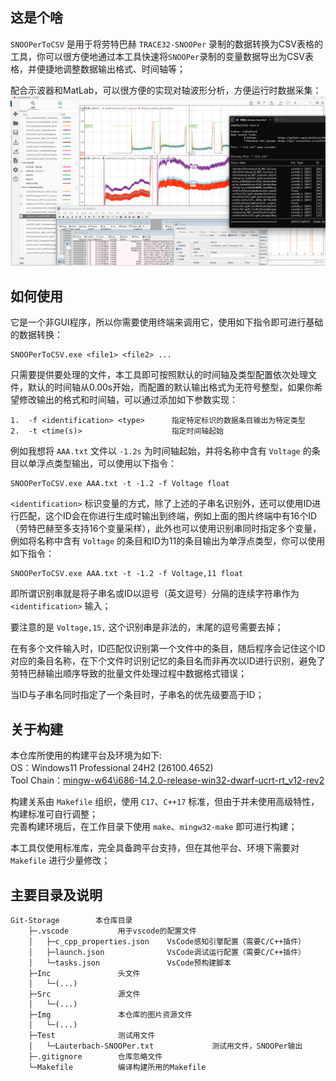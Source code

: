## 这是个啥  

`SNOOPerToCSV` 是用于将劳特巴赫 `TRACE32-SNOOPer` 录制的数据转换为CSV表格的工具，你可以很方便地通过本工具快速将`SNOOPer`录制的变量数据导出为CSV表格，并便捷地调整数据输出格式、时间轴等；  

配合示波器和MatLab，可以很方便的实现对轴波形分析，方便运行时数据采集：
![功能展示](./Img/功能展示.png)

## 如何使用

它是一个非GUI程序，所以你需要使用终端来调用它，使用如下指令即可进行基础的数据转换：  

```shell
SNOOPerToCSV.exe <file1> <file2> ...
```

只需要提供要处理的文件，本工具即可按照默认的时间轴及类型配置依次处理文件，默认的时间轴从0.00s开始，而配置的默认输出格式为无符号整型，如果你希望修改输出的格式和时间轴，可以通过添加如下参数实现：

```shell
1.  -f <identification> <type>      指定特定标识的数据条目输出为特定类型
2.  -t <time(s)>                    指定时间轴起始
```

例如我想将 `AAA.txt` 文件以 `-1.2s` 为时间轴起始，并将名称中含有 `Voltage` 的条目以单浮点类型输出，可以使用以下指令：

```shell
SNOOPerToCSV.exe AAA.txt -t -1.2 -f Voltage float
```

`<identification>` 标识变量的方式，除了上述的子串名识别外，还可以使用ID进行匹配，这个ID会在你进行生成时输出到终端，例如上面的图片终端中有16个ID（劳特巴赫至多支持16个变量采样），此外也可以使用识别串同时指定多个变量，例如将名称中含有 `Voltage` 的条目和ID为11的条目输出为单浮点类型，你可以使用如下指令：

```shell
SNOOPerToCSV.exe AAA.txt -t -1.2 -f Voltage,11 float
```

即所谓识别串就是将子串名或ID以逗号（英文逗号）分隔的连续字符串作为 `<identification>` 输入；  

要注意的是 `Voltage,15,` 这个识别串是非法的，末尾的逗号需要去掉；

在有多个文件输入时，ID匹配仅识别第一个文件中的条目，随后程序会记住这个ID对应的条目名称，在下个文件时识别记忆的条目名而非再次以ID进行识别，避免了劳特巴赫输出顺序导致的批量文件处理过程中数据格式错误；

当ID与子串名同时指定了一个条目时，子串名的优先级要高于ID；

## 关于构建
本仓库所使用的构建平台及环境为如下:  
	OS：Windows11 Professional 24H2 (26100.4652)  
	Tool Chain：[mingw-w64\i686-14.2.0-release-win32-dwarf-ucrt-rt_v12-rev2](https://github.com/niXman/mingw-builds-binaries/releases/tag/14.2.0-rt_v12-rev2)  

构建关系由 `Makefile` 组织，使用 `C17`、`C++17` 标准，但由于并未使用高级特性，构建标准可自行调整；  
完善构建环境后，在工作目录下使用 `make`、`mingw32-make` 即可进行构建；  

本工具仅使用标准库，完全具备跨平台支持，但在其他平台、环境下需要对 `Makefile` 进行少量修改；  

## 主要目录及说明
    Git-Storage        本仓库目录
        ├─.vscode           用于vscode的配置文件
	    │   ├─c_cpp_properties.json    VsCode感知引擎配置（需要C/C++插件）
	    │   ├─launch.json              VsCode调试运行配置（需要C/C++插件）
        │   └─tasks.json               VsCode预构建脚本
        ├─Inc               头文件
        │   └─(...)
        ├─Src               源文件
        │   └─(...)
        ├─Img               本仓库的图片资源文件
        │   └─(...)
        ├─Test              测试用文件
        │   └─Lauterbach-SNOOPer.txt             测试用文件，SNOOPer输出
        ├─.gitignore        仓库忽略文件
        └─Makefile          编译构建所用的Makefile



